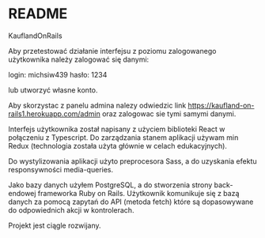 # README
KauflandOnRails

Aby przetestować działanie interfejsu z poziomu zalogowanego użytkownika należy zalogować się danymi:

login: michsiw439
hasło: 1234

lub utworzyć własne konto.

Aby skorzystac z panelu admina nalezy odwiedzic link 
https://kaufland-on-rails1.herokuapp.com/admin
oraz zalogowac sie tymi samymi danymi.

Interfejs użytkownika został napisany z użyciem biblioteki React w połączeniu z Typescript.
Do zarządzania stanem aplikacji używam min Redux (technologia została użyta głównie w celach edukacyjnych).

Do wystylizowania aplikacji użyto preprocesora Sass, a do uzyskania efektu responsywności media-queries.

Jako bazy danych użyłem PostgreSQL, a do stworzenia strony back-endowej frameworka Ruby on Rails. Użytkownik komunikuje się z bazą danych za pomocą zapytań do  API (metoda fetch) które są dopasowywane do odpowiednich akcji w kontrolerach.

Projekt jest ciągle rozwijany.
